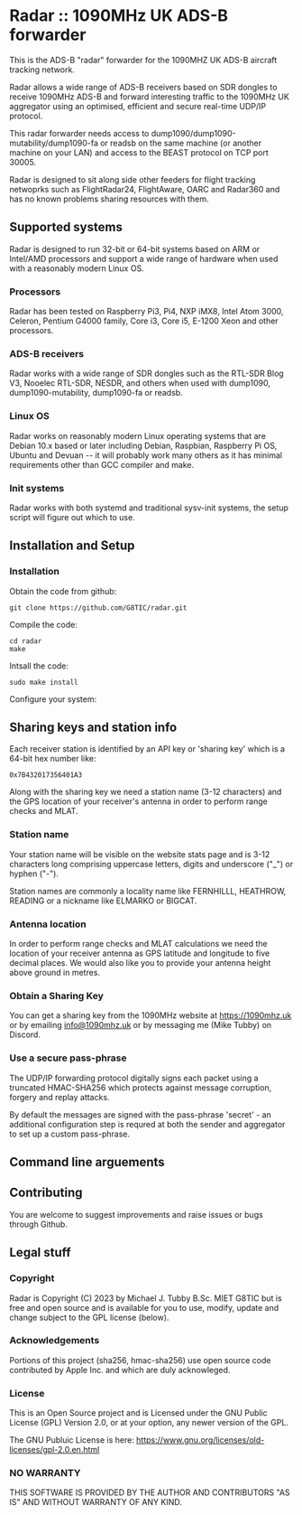 # Radar :: 1090MHz UK ADS-B forwarder

This is the ADS-B "radar" forwarder for the 1090MHZ UK ADS-B aircraft tracking network.

Radar allows a wide range of ADS-B receivers based on SDR dongles to receive 1090MHz ADS-B and
forward interesting traffic to the 1090MHz UK aggregator using an optimised, efficient and secure
real-time UDP/IP protocol.

This radar forwarder needs access to dump1090/dump1090-mutability/dump1090-fa or readsb
on the same machine (or another machine on your LAN) and access to the BEAST protocol on
TCP port 30005.

Radar is designed to sit along side other feeders for flight tracking netwoprks such as
FlightRadar24, FlightAware, OARC and Radar360 and has no known problems sharing resources with them.

## Supported systems

Radar is designed to run 32-bit or 64-bit systems based on ARM or Intel/AMD processors
and support a wide range of hardware when used with a reasonably modern Linux OS.

### Processors

Radar has been tested on Raspberry Pi3, Pi4, NXP iMX8, Intel Atom 3000, Celeron, Pentium G4000
family, Core i3, Core i5, E-1200 Xeon and other processors.

### ADS-B receivers

Radar works with a wide range of SDR dongles such as the RTL-SDR Blog V3, Nooelec RTL-SDR, NESDR, and others
when used with dump1090, dump1090-mutability, dump1090-fa or readsb.

### Linux OS

Radar works on reasonably modern Linux operating systems that are Debian 10.x based or later including
Debian, Raspbian, Raspberry Pi OS, Ubuntu and Devuan -- it will probably work many others as it has minimal
requirements other than GCC compiler and make.

### Init systems

Radar works with both systemd and traditional sysv-init systems, the setup script will figure out which to use.


## Installation and Setup

### Installation

Obtain the code from github:

```
git clone https://github.com/G8TIC/radar.git
```

Compile the code:

```
cd radar
make
```

Intsall the code:

```
sudo make install
```

Configure your system:




## Sharing keys and station info

Each receiver station is identified by an API key or 'sharing key' which is a 64-bit hex number like:

```
0x7B432017356401A3
````

Along with the sharing key we need a station name (3-12 characters) and the
GPS location of your receiver's antenna in order to perform range checks and
MLAT.

### Station name

Your station name will be visible on the website stats page and is 3-12
characters long comprising uppercase letters, digits and underscore ("_") or
hyphen ("-").

Station names are commonly a locality name like FERNHILLL, HEATHROW, READING
or a nickname like ELMARKO or BIGCAT.


### Antenna location

In order to perform range checks and MLAT calculations we need the location
of your receiver antenna as GPS latitude and longitude to five decimal
places.  We would also like you to provide your antenna height above ground
in metres.


### Obtain a Sharing Key

You can get a sharing key from the 1090MHz website at https://1090mhz.uk or
by emailing info@1090mhz.uk or by messaging me (Mike Tubby) on Discord.


### Use a secure pass-phrase

The UDP/IP forwarding protocol digitally signs each packet using a truncated
HMAC-SHA256 which protects against message corruption, forgery and replay
attacks.

By default the messages are signed with the pass-phrase 'secret' - an
additional configuration step is requred at both the sender and aggregator
to set up a custom pass-phrase.



## Command line arguements






## Contributing

You are welcome to suggest improvements and raise issues or bugs through Github.



## Legal stuff

### Copyright

Radar is Copyright (C) 2023 by Michael J. Tubby B.Sc. MIET G8TIC but is free and open source and is
available for you to use, modify, update and change subject to the GPL license (below).

### Acknowledgements

Portions of this project (sha256, hmac-sha256) use open source code contributed by Apple Inc. and which are duly acknowleged.

### License

This is an Open Source project and is Licensed under the GNU Public License (GPL) Version 2.0, or at your option, any newer version of the GPL.

The GNU Publuic License is here: https://www.gnu.org/licenses/old-licenses/gpl-2.0.en.html

### NO WARRANTY

THIS SOFTWARE IS PROVIDED BY THE AUTHOR AND CONTRIBUTORS "AS IS" AND WITHOUT WARRANTY OF ANY KIND.
